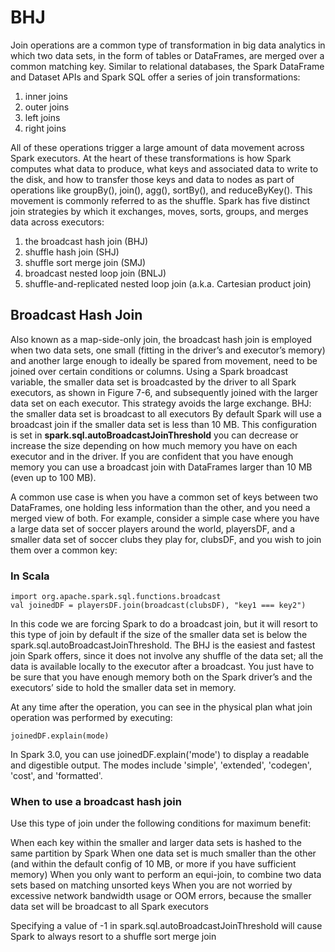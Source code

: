 # BHJ

Join operations are a common type of transformation in big data analytics in which two data sets, in the form of tables or DataFrames, are merged over a common matching key.
Similar to relational databases, the Spark DataFrame and Dataset APIs and Spark SQL offer a series of join transformations: 

1. inner joins
2. outer joins
3. left joins
4. right joins

All of these operations trigger a large amount of data movement across Spark executors.
At the heart of these transformations is how Spark computes what data to produce, what keys and associated data to write to the disk, and how to transfer 
those keys and data to nodes as part of operations like groupBy(), join(), agg(), sortBy(), and reduceByKey().
This movement is commonly referred to as the shuffle.
Spark has five distinct join strategies by which it exchanges, moves, sorts, groups, and merges data across executors: 

1. the broadcast hash join (BHJ)
2. shuffle hash join (SHJ)
3. shuffle sort merge join (SMJ)
4. broadcast nested loop join (BNLJ)
5. shuffle-and-replicated nested loop join (a.k.a. Cartesian product join) 

## Broadcast Hash Join

Also known as a map-side-only join, the broadcast hash join is employed when two data sets, one small (fitting in the driver’s and executor’s memory) and 
another large enough to ideally be spared from movement, need to be joined over certain conditions or columns. Using a Spark broadcast variable, the smaller data set is broadcasted by the driver to all Spark executors, as shown in Figure 7-6, and subsequently joined with the larger data set on each executor. This strategy avoids the large exchange.
BHJ: the smaller data set is broadcast to all executors
By default Spark will use a broadcast join if the smaller data set is less than 10 MB.
This configuration is set in **spark.sql.autoBroadcastJoinThreshold** you can decrease or increase the size depending on how much memory you have on each executor and in the driver.
If you are confident that you have enough memory you can use a broadcast join with DataFrames larger than 10 MB (even up to 100 MB).

A common use case is when you have a common set of keys between two DataFrames, one holding less information than the other, and you need a merged view of both. For example, consider a simple case where you have a large data set of soccer players around the world, playersDF, and a smaller data set of soccer clubs they play for, clubsDF, and you wish to join them over a common key:

### In Scala

    import org.apache.spark.sql.functions.broadcast
    val joinedDF = playersDF.join(broadcast(clubsDF), "key1 === key2")

In this code we are forcing Spark to do a broadcast join, but it will resort to this type of join by default if the 
size of the smaller data set is below the spark.sql.autoBroadcastJoinThreshold.
The BHJ is the easiest and fastest join Spark offers, since it does not involve any shuffle of the data set; all the data is available 
locally to the executor after a broadcast. You just have to be sure that you have enough memory both on the Spark driver’s and the executors’ side to hold the smaller data set in memory.

At any time after the operation, you can see in the physical plan what join operation was performed by executing:

    joinedDF.explain(mode)

In Spark 3.0, you can use joinedDF.explain('mode') to display a readable and digestible output.
The modes include 'simple', 'extended', 'codegen', 'cost', and 'formatted'.

### When to use a broadcast hash join

Use this type of join under the following conditions for maximum benefit:

When each key within the smaller and larger data sets is hashed to the same partition by Spark
When one data set is much smaller than the other (and within the default config of 10 MB, or more if you have sufficient memory)
When you only want to perform an equi-join, to combine two data sets based on matching unsorted keys
When you are not worried by excessive network bandwidth usage or OOM errors, because the smaller data set will be broadcast to all Spark executors


Specifying a value of -1 in spark.sql.autoBroadcastJoinThreshold will cause Spark to always resort to a shuffle sort merge join
